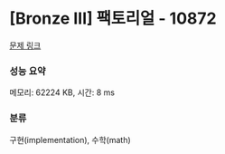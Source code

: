 # [Bronze III] 팩토리얼 - 10872 

[문제 링크](https://www.acmicpc.net/problem/10872) 

### 성능 요약

메모리: 62224 KB, 시간: 8 ms

### 분류

구현(implementation), 수학(math)

